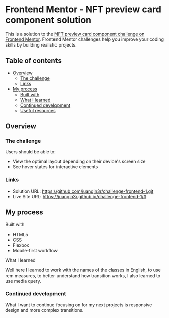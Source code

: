 # Frontend Mentor - NFT preview card component solution

This is a solution to the [NFT preview card component challenge on Frontend Mentor](https://www.frontendmentor.io/challenges/nft-preview-card-component-SbdUL_w0U). Frontend Mentor challenges help you improve your coding skills by building realistic projects. 

## Table of contents

- [Overview](#overview)
  - [The challenge](#the-challenge)
  - [Links](#links)
- [My process](#my-process)
  - [Built with](#built-with)
  - [What I learned](#what-i-learned)
  - [Continued development](#continued-development)
  - [Useful resources](#useful-resources)


## Overview

### The challenge

Users should be able to:

- View the optimal layout depending on their device's screen size
- See hover states for interactive elements



### Links

- Solution URL: https://github.com/juangin3r/challenge-frontend-1.git
- Live Site URL: https://juangin3r.github.io/challenge-frontend-1/#

## My process

 Built with 

- HTML5
- CSS
- Flexbox
- Mobile-first workflow


What I learned

Well here I learned to work with the names of the classes in English, to use rem measures, to better understand how transition works, I also
learned to use media query.


### Continued development

What I want to continue focusing on for my next projects is responsive design and more complex transitions.
